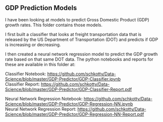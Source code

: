 ## GDP Prediction Models

I have been looking at models to predict Gross Domestic Product (GDP) growth rates.  This folder contains those models.

I first built a classifier that looks at freight transportation data that is released by the US Department of Transportation (DOT) and predicts if GDP is increasing or decreasing.

I then created a neural network regression model to predict the GDP growth rate based on that same DOT data. The python notebooks and reports for these are available in this folder at:

Classifier Notebook: https://github.com/schkotty/Data-Science/blob/master/GDP-Predictor/GDP-Classifier.ipynb<br/>
Classifier Report: https://github.com/schkotty/Data-Science/blob/master/GDP-Predictor/GDP-Classifier-Report.pdf

Neural Network Regression Notebook: https://github.com/schkotty/Data-Science/blob/master/GDP-Predictor/GDP-Regression-NN.ipynb<br/>
Neural Network Regression Report: https://github.com/schkotty/Data-Science/blob/master/GDP-Predictor/GDP-Regression-NN-Report.pdf

